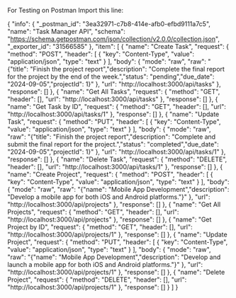 For Testing on Postman
Import this line:

{
    "info": {
        "_postman_id": "3ea32971-c7b8-414e-afb0-efbd9111a7c5",
        "name": "Task Manager API",
        "schema": "https://schema.getpostman.com/json/collection/v2.0.0/collection.json",
        "_exporter_id": "31566585"
    },
    "item": [
        {
            "name": "Create Task",
            "request": {
                "method": "POST",
                "header": [
                    {
                        "key": "Content-Type",
                        "value": "application/json",
                        "type": "text"
                    }
                ],
                "body": {
                    "mode": "raw",
                    "raw": "{\"title\": \"Finish the project report\",\"description\": \"Complete the final report for the project by the end of the week.\",\"status\": \"pending\",\"due_date\": \"2024-09-05\",\"projectId\": 1}"
                },
                "url": "http://localhost:3000/api/tasks"
            },
            "response": []
        },
        {
            "name": "Get All Tasks",
            "request": {
                "method": "GET",
                "header": [],
                "url": "http://localhost:3000/api/tasks"
            },
            "response": []
        },
        {
            "name": "Get Task by ID",
            "request": {
                "method": "GET",
                "header": [],
                "url": "http://localhost:3000/api/tasks/1"
            },
            "response": []
        },
        {
            "name": "Update Task",
            "request": {
                "method": "PUT",
                "header": [
                    {
                        "key": "Content-Type",
                        "value": "application/json",
                        "type": "text"
                    }
                ],
                "body": {
                    "mode": "raw",
                    "raw": "{\"title\": \"Finish the project report\",\"description\": \"Complete and submit the final report for the project.\",\"status\": \"completed\",\"due_date\": \"2024-09-05\",\"projectId\": 1}"
                },
                "url": "http://localhost:3000/api/tasks/1"
            },
            "response": []
        },
        {
            "name": "Delete Task",
            "request": {
                "method": "DELETE",
                "header": [],
                "url": "http://localhost:3000/api/tasks/1"
            },
            "response": []
        },
        {
            "name": "Create Project",
            "request": {
                "method": "POST",
                "header": [
                    {
                        "key": "Content-Type",
                        "value": "application/json",
                        "type": "text"
                    }
                ],
                "body": {
                    "mode": "raw",
                    "raw": "{\"name\": \"Mobile App Development\",\"description\": \"Develop a mobile app for both iOS and Android platforms.\"}"
                },
                "url": "http://localhost:3000/api/projects"
            },
            "response": []
        },
        {
            "name": "Get All Projects",
            "request": {
                "method": "GET",
                "header": [],
                "url": "http://localhost:3000/api/projects"
            },
            "response": []
        },
        {
            "name": "Get Project by ID",
            "request": {
                "method": "GET",
                "header": [],
                "url": "http://localhost:3000/api/projects/1"
            },
            "response": []
        },
        {
            "name": "Update Project",
            "request": {
                "method": "PUT",
                "header": [
                    {
                        "key": "Content-Type",
                        "value": "application/json",
                        "type": "text"
                    }
                ],
                "body": {
                    "mode": "raw",
                    "raw": "{\"name\": \"Mobile App Development\",\"description\": \"Develop and launch a mobile app for both iOS and Android platforms.\"}"
                },
                "url": "http://localhost:3000/api/projects/1"
            },
            "response": []
        },
        {
            "name": "Delete Project",
            "request": {
                "method": "DELETE",
                "header": [],
                "url": "http://localhost:3000/api/projects/1"
            },
            "response": []
        }
    ]
}

